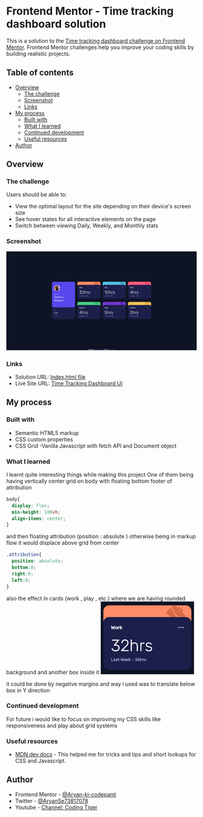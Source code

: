 # Frontend Mentor - Time tracking dashboard solution

This is a solution to the [Time tracking dashboard challenge on Frontend Mentor](https://www.frontendmentor.io/challenges/time-tracking-dashboard-UIQ7167Jw). Frontend Mentor challenges help you improve your coding skills by building realistic projects. 

## Table of contents

- [Overview](#overview)
  - [The challenge](#the-challenge)
  - [Screenshot](#screenshot)
  - [Links](#links)
- [My process](#my-process)
  - [Built with](#built-with)
  - [What I learned](#what-i-learned)
  - [Continued development](#continued-development)
  - [Useful resources](#useful-resources)
- [Author](#author)

## Overview

### The challenge

Users should be able to:

- View the optimal layout for the site depending on their device's screen size
- See hover states for all interactive elements on the page
- Switch between viewing Daily, Weekly, and Monthly stats

### Screenshot

![](./readme-assets/screenshot.png)



### Links

- Solution URL: [Index.html file](./index.html)
- Live Site URL: [Time Tracking Dashboard UI](https://aryan-ki-codepanti.github.io/time-tracking-dashboard-UI/)

## My process

### Built with

- Semantic HTML5 markup
- CSS custom properties
- CSS Grid
-Vanilla Javascript with fetch API and Document object


### What I learned


I learnt quite interesting things while making this project
One of them being having vertically center grid on body with floating bottom footer of attribution

```css
body{
  display: flex;
  min-height: 100vh;
  align-items: center;
}
```
and then floating attribution (position : absolute ) otherwise being in markup flow it would displace above grid from center
```css
.attribution{
  position: absolute;
  bottom:0;
  right:0;
  left:0;
}
```

also the effect in cards (work , play , etc.) where we are having rounded background and another box inside it 
![](./readme-assets/screenshot2.png)

it could be done by negative margins and way i used was to translate below box in Y direction


### Continued development

For future i would like to focus on improving my CSS skills like responsiveness and play about grid systems


### Useful resources

- [MDN dev docs](https://developer.mozilla.org/) - This helped me for tricks and tips and short lookups for CSS and Javascript.

## Author

- Frontend Mentor - [@Aryan-ki-codepanti](https://www.frontendmentor.io/profile/Aryan-ki-codepanti)
- Twitter - [@AryanSe73817078](https://www.twitter.com/AryanSe73817078)
- Youtube - [Channel: Coding Tiger](https://www.youtube.com/channel/UCkz7TnVuNBGEQOTa77lmZfA)

